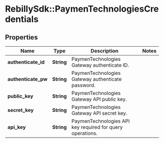 # RebillySdk::PaymenTechnologiesCredentials

## Properties
Name | Type | Description | Notes
------------ | ------------- | ------------- | -------------
**authenticate_id** | **String** | PaymenTechnologies Gateway authenticate ID. | 
**authenticate_pw** | **String** | PaymenTechnologies Gateway authenticate password. | 
**public_key** | **String** | PaymenTechnologies Gateway API public key. | 
**secret_key** | **String** | PaymenTechnologies Gateway API secret key. | 
**api_key** | **String** | PaymenTechnologies API key required for query operations. | 

